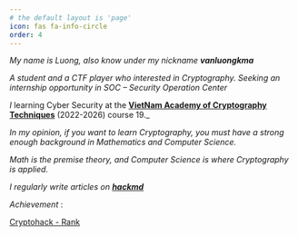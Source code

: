 ```yaml
---
# the default layout is 'page'
icon: fas fa-info-circle
order: 4
---
```



_My name is Luong, also know under my nickname **vanluongkma**_

_A student and a CTF player who interested in Cryptography. Seeking an internship opportunity in SOC – Security Operation Center_
 
_I_ learning Cyber Security at the [**VietNam Academy of Cryptography Techniques**](https://actvn.edu.vn/) (2022-2026) course 19._
 
_In my opinion, if you want to learn Cryptography, you must have a strong enough background in Mathematics and Computer Science._ 
 
_Math is the premise theory, and Computer Science is where Cryptography is applied._

_I regularly write articles on [**hackmd**](https://hackmd.io/@vanluongkma)_

_Achievement_ : 

[Cryptohack - Rank](https://cryptohack.org/user/vanluongkma/)